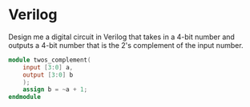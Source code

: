 # Verilog

Design me a digital circuit in Verilog that takes in a 4-bit number and outputs
a 4-bit number that is the 2's complement of the input number.

```verilog
module twos_complement(
    input [3:0] a,
    output [3:0] b
    );
    assign b = ~a + 1;
endmodule
```
